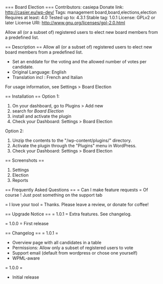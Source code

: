 === Board Election ===
Contributors: casiepa
Donate link: http://casier.eu/wp-dev/
Tags: management board,board,elections,election
Requires at least: 4.0
Tested up to: 4.3.1
Stable tag: 1.0.1
License: GPLv2 or later
License URI: http://www.gnu.org/licenses/gpl-2.0.html

Allow all (or a subset of) registered users to elect new board members from a predefined list.

== Description ==
Allow all (or a subset of) registered users to elect new board members from a predefined list.

* Set an enddate for the voting and the allowed number of votes per candidate.
* Original Language: English
* Translation incl : French and Italian

For usage information, see   Settings > Board Election 

== Installation ==
Option 1:

1. On your dashboard, go to Plugins > Add new
1. search for *Board Election*
1. install and activate the plugin
1. Check your Dashboard: Settings > Board Election

Option 2:

1. Unzip the contents to the "/wp-content/plugins/" directory.
1. Activate the plugin through the "Plugins" menu in WordPress.
1. Check your Dashboard: Settings > Board Election

== Screenshots ==

1. Settings
2. Election
3. Reports

== Frequently Asked Questions ==
= Can I make feature requests =
Of course ! Just post something on the support tab

= I love your tool =
Thanks. Please leave a review, or donate for coffee!

== Upgrade Notice ==
= 1.0.1 =
Extra features. See changelog.

= 1.0.0 =
First release

== Changelog ==
= 1.0.1 =
* Overview page with all candidates in a table
* Permissions: Allow only a subset of registered users to vote
* Support email (default from wordpress or chose one yourself)
* WPML-aware

= 1.0.0 =
* Initial release
